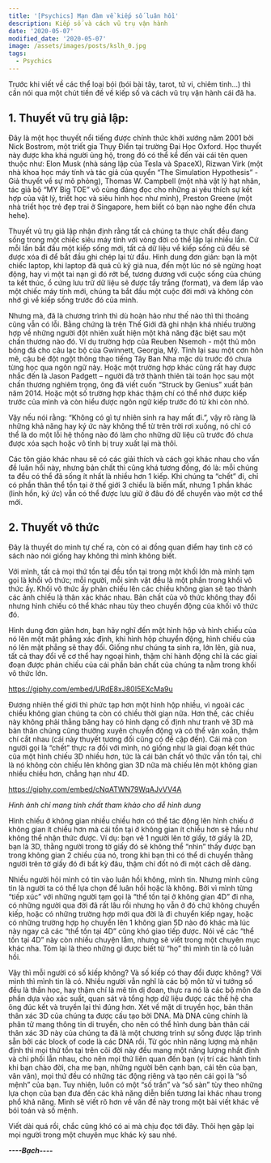 ```yaml
---
title: '[Psychics] Mạn đàm về kiếp số luân hồi'
description: Kiếp số và cách vũ trụ vận hành
date: '2020-05-07'
modified_date: '2020-05-07'
image: /assets/images/posts/kslh_0.jpg
tags:
  - Psychics
---
```




Trước khi viết về các thể loại bói (bói bài tây, tarot, tử vi, chiêm tinh...) thì cần nói qua một chút tiền đề về kiếp số và cách vũ trụ vận hành cái đã ha.

## 1. Thuyết vũ trụ giả lập:
 

Đây là một học thuyết nổi tiếng được chính thức khởi xướng năm 2001 bởi Nick Bostrom, một triết gia Thụy Điển tại trường Đại Học Oxford. Học thuyết này được kha khá người ủng hộ, trong đó có thể kể đến vài cái tên quen thuộc như: Elon Musk (nhà sáng lập của Tesla và SpaceX), Rizwan Virk (một nhà khoa học máy tính và tác giả của quyển “The Simulation Hypothesis” - Giả thuyết về sự mô phỏng), Thomas W. Campbell (một nhà vật lý hạt nhân, tác giả bộ “MY Big TOE” vô cùng đáng đọc cho những ai yêu thích sự kết hợp của vật lý, triết học và siêu hình học như mình), Preston Greene (một nhà triết học trẻ đẹp trai ở Singapore, hem biết có bạn nào nghe đến chưa hehe).

 

Thuyết vũ trụ giả lập nhận định rằng tất cả chúng ta thực chất đều đang sống trong một chiếc siêu máy tính với vòng đời có thể lặp lại nhiều lần. Cứ mỗi lần bắt đầu một kiếp sống mới, tất cả dữ liệu về kiếp sống cũ đều sẽ được xóa đi để bắt đầu ghi chép lại từ đầu. Hình dung đơn giản: bạn là một chiếc laptop, khi laptop đã quá cũ kỹ già nua, đến một lúc nó sẽ ngừng hoạt động, hay vì một tai nạn gì đó rớt bể, tương đương với cuộc sống của chúng ta kết thúc, ổ cứng lưu trữ dữ liệu sẽ được tẩy trắng (format), và đem lắp vào một chiếc máy tính mới, chúng ta bắt đầu một cuộc đời mới và không còn nhớ gì về kiếp sống trước đó của mình.

 

Nhưng mà, đã là chương trình thì dù hoàn hảo như thế nào thì thi thoảng cũng vẫn có lỗi. Bằng chứng là trên Thế Giới đã ghi nhận khá nhiều trường hợp về những người đột nhiên xuất hiện một khả năng đặc biệt sau một chấn thương nào đó. Ví dụ trường hợp của Reuben Nsemoh - một thủ môn bóng đá cho câu lạc bộ của Gwinnett, Georgia, Mỹ. Tỉnh lại sau một cơn hôn mê, cậu bé đột ngột thông thạo tiếng Tây Ban Nha mặc dù trước đó chưa từng học qua ngôn ngữ này. Hoặc một trường hợp khác cũng rất hay được nhắc đến là Jason Padgett – người đã trở thành thiên tài toán học sau một chấn thương nghiêm trọng, ông đã viết cuốn “Struck by Genius” xuất bản năm 2014. Hoặc một số trường hợp khác thậm chí có thể nhớ được kiếp trước của mình và còn hiểu được ngôn ngữ kiếp trước đó từ khi còn nhỏ.

 

Vậy nếu nói rằng: “Không có gì tự nhiên sinh ra hay mất đi.”, vậy rõ ràng là những khả năng hay ký ức này không thể từ trên trời rơi xuống, nó chỉ có thể là do một lỗi hệ thống nào đó làm cho những dữ liệu cũ trước đó chưa được xóa sạch hoặc vô tình bị truy xuất lại mà thôi.

 

Các tôn giáo khác nhau sẽ có các giải thích và cách gọi khác nhau cho vấn đề luân hồi này, nhưng bản chất thì cũng khá tương đồng, đó là: mỗi chúng ta đều có thể đã sống ít nhất là nhiều hơn 1 kiếp. Khi chúng ta “chết” đi, chỉ có phần thân thể tồn tại ở thế giới 3 chiều là biến mất, nhưng 1 phần khác (linh hồn, ký ức) vẫn có thể được lưu giữ ở đâu đó để chuyển vào một cơ thể mới.


## 2. Thuyết vô thức
 

Đây là thuyết do mình tự chế ra, còn có ai đồng quan điểm hay tình cờ có sách nào nói giống hay không thì mình không biết.

 

Với mình, tất cả mọi thứ tồn tại đều tồn tại trong một khối lớn mà mình tạm gọi là khối vô thức; mỗi người, mỗi sinh vật đều là một phần trong khối vô thức ấy. Khối vô thức ấy phản chiếu lên các chiều không gian sẽ tạo thành các ảnh chiếu là thân xác khác nhau. Bản chất của vô thức không thay đổi nhưng hình chiếu có thể khác nhau tùy theo chuyển động của khối vô thức đó.

 

Hình dung đơn giản hơn, bạn hãy nghĩ đến một hình hộp và hình chiếu của nó lên một mặt phẳng xác định, khi hình hộp chuyển động, hình chiếu của nó lên mặt phẳng sẽ thay đổi. Giống như chúng ta sinh ra, lớn lên, già nua, tất cả thay đổi về cơ thể hay ngoại hình, thậm chí hành động chỉ là các giai đoạn được phản chiếu của cái phần bản chất của chúng ta nằm trong khối vô thức lớn.


https://giphy.com/embed/URdE8xJ80I5EXcMa9u

 
Đương nhiên thế giới thì phức tạp hơn một hình hộp nhiều, vì ngoài các chiều không gian chúng ta còn có chiều thời gian nữa. Hơn thế, các chiều này không phải thẳng băng hay có hình dạng cố định như tranh vẽ 3D mà bản thân chúng cũng thường xuyên chuyển động và có thể vặn xoắn, thậm chí cắt nhau (cái này thuyết tương đối cũng có đề cập đến). Cái mà con người gọi là “chết” thực ra đối với mình, nó giống như là giai đoạn kết thúc của một hình chiếu 3D nhiều hơn, tức là cái bản chất vô thức vẫn tồn tại, chỉ là nó không còn chiếu lên không gian 3D nữa mà chiếu lên một không gian nhiều chiều hơn, chẳng hạn như 4D.

https://giphy.com/embed/cNqATWN79WqAJvVV4A

_Hình ảnh chỉ mang tính chất tham khảo cho dễ hình dung_

 

Hình chiếu ở không gian nhiều chiều hơn có thể tác động lên hình chiếu ở không gian ít chiều hơn mà cái tồn tại ở không gian ít chiều hơn sẽ hầu như không thể nhận thức được. Ví dụ: bạn vẽ 1 người lên tờ giấy, tờ giấy là 2D, bạn là 3D, thằng người trong tờ giấy đó sẽ không thể “nhìn” thấy được bạn trong không gian 2 chiều của nó, trong khi bạn thì có thể di chuyển thằng người trên tờ giấy đó đi bất kỳ đâu, thậm chí đốt nó đi một cách dễ dàng.

 

Nhiều người hỏi mình có tin vào luân hồi không, mình tin. Nhưng mình cũng tin là người ta có thể lựa chọn để luân hồi hoặc là không. Bởi vì mình từng “tiếp xúc” với những người tạm gọi là “thể tồn tại ở không gian 4D” đi nha, có những người qua đời đã rất lâu rồi nhưng họ vẫn ở đó chứ không chuyển kiếp, hoặc có những trường hợp mới qua đời là đi chuyển kiếp ngay, hoặc có những trường hợp họ chuyển lên 1 không gian 5D nào đó khác mà lúc này ngay cả các “thể tồn tại 4D” cũng khó giao tiếp được. Nói về các “thể tồn tại 4D” này còn nhiều chuyện lắm, nhưng sẽ viết trong một chuyên mục khác nha. Tóm lại là theo những gì được biết từ “họ” thì mình tin là có luân hồi.

 

Vậy thì mỗi người có số kiếp không? Và số kiếp có thay đổi được không? Với mình thì mình tin là có. Nhiều người vẫn nghĩ là các bộ môn tử vi tướng số đều là thần học, hay thậm chí là mê tín dị đoan, thực ra nó là các bộ môn đa phần dựa vào xác suất, quan sát và tổng hợp dữ liệu được các thế hệ cha ông đúc kết và truyền lại thì đúng hơn. Xét về mặt di truyền học, bản thân thân xác 3D của chúng ta được cấu tạo bởi DNA. Mà DNA cũng chính là phân tử mang thông tin di truyền, cho nên có thể hình dung bản thân cái thân xác 3D này của chúng ta đã là một chương trình sự sống được lập trình sẵn bởi các block of code là các DNA rồi. Từ góc nhìn năng lượng mà nhận định thì mọi thứ tồn tại trên cõi đời này đều mang một năng lượng nhất định và chi phối lẫn nhau, cho nên mọi thứ liên quan đến bạn (vị trí các hành tinh khi bạn chào đời, cha mẹ bạn, những người bên cạnh bạn, cái tên của bạn, vân vân), mọi thứ đều có những tác động riêng và tạo nên cái gọi là “số mệnh” của bạn. Tuy nhiên, luôn có một “số trần” và “số sàn” tùy theo những lựa chọn của bạn đưa đến các khả năng diễn biến tương lai khác nhau trong phổ khả năng. Mình sẽ viết rõ hơn về vấn đề này trong một bài viết khác về bói toán và số mệnh.

 

Viết dài quá rồi, chắc cũng khó có ai mà chịu đọc tới đây. Thôi hẹn gặp lại mọi người trong một chuyên mục khác kỳ sau nhé.

 

_**----Bạch----**_